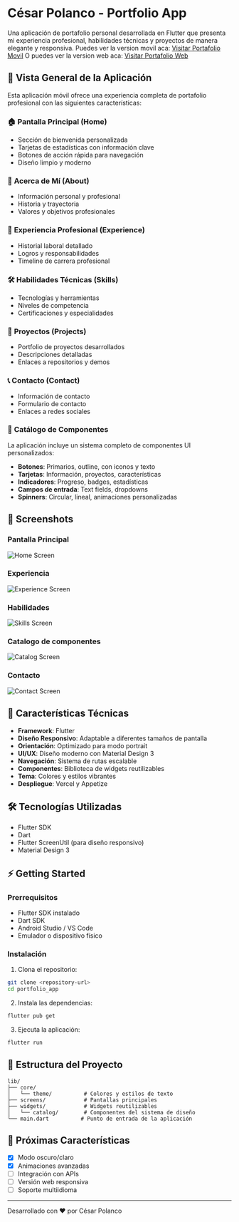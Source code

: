 # César Polanco - Portfolio App

Una aplicación de portafolio personal desarrollada en Flutter que presenta mi experiencia profesional, habilidades técnicas y proyectos de manera elegante y responsiva.
Puedes ver la version movil aca: [Visitar Portafolio Movil](https://appetize.io/app/b_yxxvclgjn5jrt54pybsfx23nq4 "Ir a portafolio movil")
O puedes ver la version web aca: [Visitar Portafolio Web](https://flutter-portfolio-beta.vercel.app/ "Ir a portafolio web")

## 📱 Vista General de la Aplicación

Esta aplicación móvil ofrece una experiencia completa de portafolio profesional con las siguientes características:

### 🏠 **Pantalla Principal (Home)**
- Sección de bienvenida personalizada
- Tarjetas de estadísticas con información clave
- Botones de acción rápida para navegación
- Diseño limpio y moderno

### 👤 **Acerca de Mí (About)**
- Información personal y profesional
- Historia y trayectoria
- Valores y objetivos profesionales

### 💼 **Experiencia Profesional (Experience)**
- Historial laboral detallado
- Logros y responsabilidades
- Timeline de carrera profesional

### 🛠️ **Habilidades Técnicas (Skills)**
- Tecnologías y herramientas
- Niveles de competencia
- Certificaciones y especialidades

### 🚀 **Proyectos (Projects)**
- Portfolio de proyectos desarrollados
- Descripciones detalladas
- Enlaces a repositorios y demos

### 📞 **Contacto (Contact)**
- Información de contacto
- Formulario de contacto
- Enlaces a redes sociales

### 🎨 **Catálogo de Componentes**
La aplicación incluye un sistema completo de componentes UI personalizados:
- **Botones**: Primarios, outline, con iconos y texto
- **Tarjetas**: Información, proyectos, características
- **Indicadores**: Progreso, badges, estadísticas
- **Campos de entrada**: Text fields, dropdowns
- **Spinners**: Circular, lineal, animaciones personalizadas

## 📸 Screenshots

### Pantalla Principal
![Home Screen](assets/screenshots/home_screen.png)

### Experiencia
![Experience Screen](assets/screenshots/experience_screen.png)

### Habilidades
![Skills Screen](assets/screenshots/skills_screen.png)

### Catalogo de componentes
![Catalog Screen](assets/screenshots/catalog_screen.png)

### Contacto
![Contact Screen](assets/screenshots/contact_screen.png)


## 🚀 Características Técnicas

- **Framework**: Flutter
- **Diseño Responsivo**: Adaptable a diferentes tamaños de pantalla
- **Orientación**: Optimizado para modo portrait
- **UI/UX**: Diseño moderno con Material Design 3
- **Navegación**: Sistema de rutas escalable
- **Componentes**: Biblioteca de widgets reutilizables
- **Tema**: Colores y estilos vibrantes
- **Despliegue**: Vercel y Appetize

## 🛠️ Tecnologías Utilizadas

- Flutter SDK
- Dart
- Flutter ScreenUtil (para diseño responsivo)
- Material Design 3

## ⚡ Getting Started

### Prerrequisitos
- Flutter SDK instalado
- Dart SDK
- Android Studio / VS Code
- Emulador o dispositivo físico

### Instalación

1. Clona el repositorio:
```bash
git clone <repository-url>
cd portfolio_app
```

2. Instala las dependencias:
```bash
flutter pub get
```

3. Ejecuta la aplicación:
```bash
flutter run
```

## 📁 Estructura del Proyecto

```
lib/
├── core/
│   └── theme/          # Colores y estilos de texto
├── screens/            # Pantallas principales
├── widgets/            # Widgets reutilizables
│   └── catalog/        # Componentes del sistema de diseño
└── main.dart          # Punto de entrada de la aplicación
```

## 🎯 Próximas Características

- [X] Modo oscuro/claro
- [X] Animaciones avanzadas
- [ ] Integración con APIs
- [ ] Versión web responsiva
- [ ] Soporte multiidioma

---

Desarrollado con ❤️ por César Polanco

